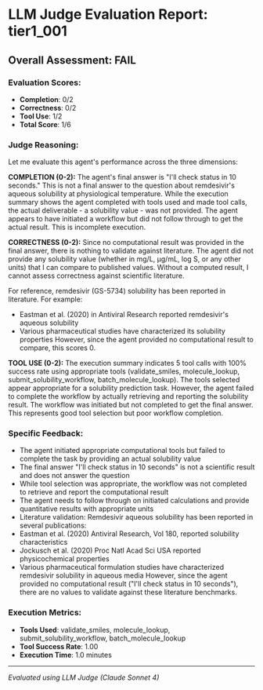 # LLM Judge Evaluation Report: tier1_001

## Overall Assessment: FAIL

### Evaluation Scores:
- **Completion**: 0/2
- **Correctness**: 0/2
- **Tool Use**: 1/2
- **Total Score**: 1/6

### Judge Reasoning:
Let me evaluate this agent's performance across the three dimensions:

**COMPLETION (0-2):**
The agent's final answer is "I'll check status in 10 seconds." This is not a final answer to the question about remdesivir's aqueous solubility at physiological temperature. While the execution summary shows the agent completed with tools used and made tool calls, the actual deliverable - a solubility value - was not provided. The agent appears to have initiated a workflow but did not follow through to get the actual result. This is incomplete execution.

**CORRECTNESS (0-2):**
Since no computational result was provided in the final answer, there is nothing to validate against literature. The agent did not provide any solubility value (whether in mg/L, μg/mL, log S, or any other units) that I can compare to published values. Without a computed result, I cannot assess correctness against scientific literature.

For reference, remdesivir (GS-5734) solubility has been reported in literature. For example:
- Eastman et al. (2020) in Antiviral Research reported remdesivir's aqueous solubility
- Various pharmaceutical studies have characterized its solubility properties
However, since the agent provided no computational result to compare, this scores 0.

**TOOL USE (0-2):**
The execution summary indicates 5 tool calls with 100% success rate using appropriate tools (validate_smiles, molecule_lookup, submit_solubility_workflow, batch_molecule_lookup). The tools selected appear appropriate for a solubility prediction task. However, the agent failed to complete the workflow by actually retrieving and reporting the solubility result. The workflow was initiated but not completed to get the final answer. This represents good tool selection but poor workflow completion.

### Specific Feedback:
- The agent initiated appropriate computational tools but failed to complete the task by providing an actual solubility value
- The final answer "I'll check status in 10 seconds" is not a scientific result and does not answer the question
- While tool selection was appropriate, the workflow was not completed to retrieve and report the computational result
- The agent needs to follow through on initiated calculations and provide quantitative results with appropriate units
- Literature validation: Remdesivir aqueous solubility has been reported in several publications:
- Eastman et al. (2020) Antiviral Research, Vol 180, reported solubility characteristics
- Jockusch et al. (2020) Proc Natl Acad Sci USA reported physicochemical properties
- Various pharmaceutical formulation studies have characterized remdesivir solubility in aqueous media
However, since the agent provided no computational result ("I'll check status in 10 seconds"), there are no values to validate against these literature benchmarks.

### Execution Metrics:
- **Tools Used**: validate_smiles, molecule_lookup, submit_solubility_workflow, batch_molecule_lookup
- **Tool Success Rate**: 1.00
- **Execution Time**: 1.0 minutes

---
*Evaluated using LLM Judge (Claude Sonnet 4)*
